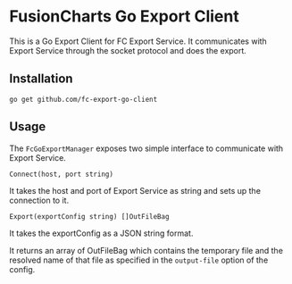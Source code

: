 # FusionCharts Go Export Client

This is a Go Export Client for FC Export Service. It communicates with Export Service through the socket protocol and does the export.

## Installation

```
go get github.com/fc-export-go-client
```

## Usage

The `FcGoExportManager` exposes two simple interface to communicate with Export Service.

`Connect(host, port string)`

It takes the host and port of Export Service as string and sets up the connection to it.

`Export(exportConfig string) []OutFileBag`

It takes the exportConfig as a JSON string format.

It returns an array of OutFileBag which contains the temporary file and the resolved name of that file as specified in the `output-file` option of the config.
